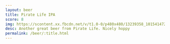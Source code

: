 ```yaml
---
layout: beer
title: Pirate Life IPA
score: 8
img: https://scontent.xx.fbcdn.net/v/t1.0-0/p480x480/13239358_10154147274213745_2832924558842747402_n.jpg?oh=b898629797901cd142e27f6a6c99c162&oe=5918DD5C
desc: Another great beer from Pirate Life. Nicely hoppy
permalink: /beer/:title.html
---
```

